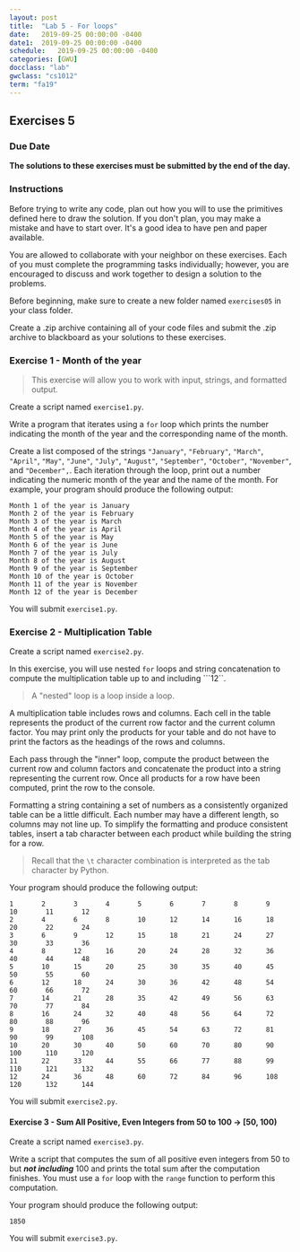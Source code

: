 ```yaml
---
layout: post
title:  "Lab 5 - For loops"
date:   2019-09-25 00:00:00 -0400
date1:  2019-09-25 00:00:00 -0400
schedule:   2019-09-25 00:00:00 -0400
categories: [GWU]
docclass: "lab"
gwclass: "cs1012"
term: "fa19"
---
```

<head>
  <link href="/css/syntax.css" rel="stylesheet">
</head>

## Exercises 5

### Due Date
**The solutions to these exercises must be submitted by the end of the day.**

### Instructions

Before trying to write any code, plan out how you will to use the primitives defined here to draw the solution.  If you don't plan, you may make a mistake and have to start over.  It's a good idea to have pen and paper available.

You are allowed to collaborate with your neighbor on these exercises.  Each of you must complete the programming tasks individually; however, you are encouraged to discuss and work together to design a solution to the problems.

Before beginning, make sure to create a new folder named ```exercises05``` in your class folder.

Create a .zip archive containing all of your code files and submit the .zip archive to blackboard as your solutions to these exercises.

### Exercise 1 - Month of the year
> This exercise will allow you to work with input, strings, and formatted output.

Create a script named ```exercise1.py```.

Write a program that iterates using a ```for``` loop which prints the number indicating the month of the year and the corresponding name of the month.

Create a list composed of the strings ```"January"```, ```"February"```, ```"March"```, ```"April"```, ```"May"```, ```"June"```, ```"July"```, ```"August"```, ```"September"```, ```"October"```, ```"November"```, and ```"December",```.  Each iteration through the loop, print out a number indicating the numeric month of the year and the name of the month.  For example, your program should produce the following output:

```
Month 1 of the year is January
Month 2 of the year is February
Month 3 of the year is March
Month 4 of the year is April
Month 5 of the year is May
Month 6 of the year is June
Month 7 of the year is July
Month 8 of the year is August
Month 9 of the year is September
Month 10 of the year is October
Month 11 of the year is November
Month 12 of the year is December
```

You will submit ```exercise1.py```.

### Exercise 2 - Multiplication Table

Create a script named ```exercise2.py```.

In this exercise, you will use nested ```for``` loops and string concatenation to compute the multiplication table up to and including ```12``.  

> A "nested" loop is a loop inside a loop.

A multiplication table includes rows and columns.  Each cell in the table represents the product of the current row factor and the current column factor.  You may print only the products for your table and do not have to print the factors as the headings of the rows and columns.

Each pass through the "inner" loop, compute the product between the current row and column factors and concatenate the product into a string representing the current row.  Once all products for a row have been computed, print the row to the console.

Formatting a string containing a set of numbers as a consistently organized table can be a little difficult.  Each number may have a different length, so columns may not line up.  To simplify the formatting and produce consistent tables, insert a tab character between each product while building the string for a row.  

>Recall that the ```\t``` character combination is interpreted as the tab character by Python.   

Your program should produce the following output:
```
1       2       3       4       5       6       7       8       9       10       11       12       
2       4       6       8       10      12      14      16      18      20       22       24       
3       6       9       12      15      18      21      24      27      30       33       36       
4       8       12      16      20      24      28      32      36      40       44       48       
5       10      15      20      25      30      35      40      45      50       55       60       
6       12      18      24      30      36      42      48      54      60       66       72       
7       14      21      28      35      42      49      56      63      70       77       84       
8       16      24      32      40      48      56      64      72      80       88       96       
9       18      27      36      45      54      63      72      81      90       99       108       
10      20      30      40      50      60      70      80      90      100      110      120       
11      22      33      44      55      66      77      88      99      110      121      132       
12      24      36      48      60      72      84      96      108     120      132      144   
```

You will submit ```exercise2.py```.

#### Exercise 3 - Sum All Positive, Even Integers from 50 to 100    -> [50, 100)

Create a script named ```exercise3.py```.

Write a script that computes the sum of all positive even integers from 50 to but ***not including*** 100 and prints the total sum after the computation finishes.  You must use a ```for``` loop with the ```range``` function to perform this computation.  

Your program should produce the following output:
```
1850
```

You will submit ```exercise3.py```.
